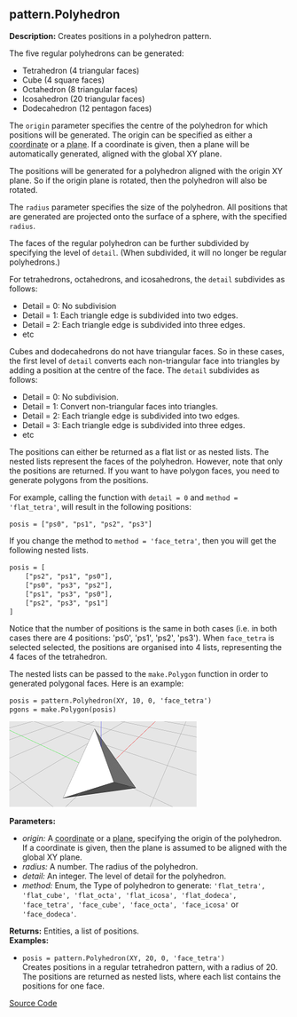 ## pattern.Polyhedron  
  
  
**Description:** Creates positions in a polyhedron pattern.


The five regular polyhedrons can be generated:
- Tetrahedron (4 triangular faces)
- Cube (4 square faces)
- Octahedron (8 triangular faces)
- Icosahedron (20 triangular faces)
- Dodecahedron (12 pentagon faces)


The `origin` parameter specifies the centre of the polyhedron for which positions will be
generated. The origin can be specified as either a <abbr title='A list of three numbers, [x, y, z]'>coordinate</abbr> or a <abbr title='Three lists of three numbers, [origin, x-axis, y-axis]'>plane</abbr>. If a coordinate
is given, then a plane will be automatically generated, aligned with the global XY plane.


The positions will be generated for a polyhedron aligned with the origin XY plane.
So if the origin plane is rotated, then the polyhedron will also be rotated.


The `radius` parameter specifies the size of the polyhedron.
All positions that are generated are projected onto the surface of a sphere,
with the specified `radius`.


The faces of the regular polyhedron can be further subdivided by specifying the level of
`detail`. (When subdivided, it will no longer be regular polyhedrons.)


For tetrahedrons, octahedrons, and icosahedrons, the `detail` subdivides as follows:
- Detail = 0: No subdivision
- Detail = 1: Each triangle edge is subdivided into two edges.
- Detail = 2: Each triangle edge is subdivided into three edges.
- etc


Cubes and dodecahedrons do not have triangular faces. So in these cases, the first level of
`detail` converts each non-triangular face into triangles by adding a position at the centre of
the face. The `detail` subdivides as follows:
- Detail = 0: No subdivision.
- Detail = 1: Convert non-triangular faces into triangles.
- Detail = 2: Each triangle edge is subdivided into two edges.
- Detail = 3: Each triangle edge is subdivided into three edges.
- etc


The positions can either be returned as a flat list or as nested lists.
The nested lists represent the faces of the polyhedron.
However, note that only the positions are returned.
If you want to have polygon faces, you need to generate polygons from the positions.


For example, calling the function with `detail = 0` and `method = 'flat_tetra'`,
will result in the following positions:
```
posis = ["ps0", "ps1", "ps2", "ps3"]
```
If you change the method to `method = 'face_tetra'`, then you will get the following nested lists.
```
posis = [
    ["ps2", "ps1", "ps0"],
    ["ps0", "ps3", "ps2"],
    ["ps1", "ps3", "ps0"],
    ["ps2", "ps3", "ps1"]
]
```
Notice that the number of positions is the same in both cases
(i.e. in both cases there are 4 positions: 'ps0', 'ps1', 'ps2', 'ps3').
When `face_tetra` is selected selected, the positions are organised into 4 lists,
representing the 4 faces of the tetrahedron.


The nested lists can be passed to the `make.Polygon` function in order to generated polygonal faces.
Here is an example:


```
posis = pattern.Polyhedron(XY, 10, 0, 'face_tetra')
pgons = make.Polygon(posis)
```


![Tetrahedron with triangular faces](assets/typedoc-json/docMDimgs/polyhedron_tetra.png)

  
  
**Parameters:**  
  * *origin:* A <abbr title='A list of three numbers, [x, y, z]'>coordinate</abbr> or a <abbr title='Three lists of three numbers, [origin, x-axis, y-axis]'>plane</abbr>, specifying the origin of the polyhedron.
If a coordinate is given, then the plane is assumed to be aligned with the global XY plane.  
  * *radius:* A number. The radius of the polyhedron.  
  * *detail:* An integer. The level of detail for the polyhedron.  
  * *method:* Enum, the Type of polyhedron to generate: `'flat_tetra', 'flat_cube', 'flat_octa',
'flat_icosa', 'flat_dodeca', 'face_tetra', 'face_cube', 'face_octa', 'face_icosa'` or `'face_dodeca'`.  
  
**Returns:** Entities, a list of positions.  
**Examples:**  
  * `posis = pattern.Polyhedron(XY, 20, 0, 'face_tetra')`  
    Creates positions in a regular tetrahedron pattern, with a radius of 20. The
positions are returned as nested lists, where each list contains the positions for one face.
  

[Source Code](https://github.com/design-automation/mobius-sim-funcs/blob/main/src/modules/functions/pattern/Polyhedron.ts) 